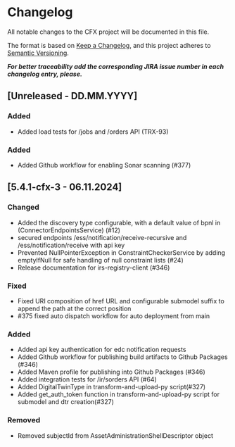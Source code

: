 # Changelog
All notable changes to the CFX project will be documented in this file.

The format is based on [Keep a Changelog](https://keepachangelog.com/en/1.0.0/),
and this project adheres to [Semantic Versioning](https://semver.org/spec/v2.0.0.html).

_**For better traceability add the corresponding JIRA issue number in each changelog entry, please.**_

## [Unreleased - DD.MM.YYYY]
### Added
- Added load tests for /jobs and /orders API (TRX-93)

### Added

- Added Github workflow for enabling Sonar scanning (#377)

## [5.4.1-cfx-3 - 06.11.2024]

### Changed

- Added the discovery type configurable, with a default value of bpnl in (ConnectorEndpointsService) (#12)
- secured endpoints /ess/notification/receive-recursive and /ess/notification/receive with api key
- Prevented NullPointerException in ConstraintCheckerService by adding emptyIfNull for safe handling of null constraint lists (#24)
- Release documentation for irs-registry-client (#346)

### Fixed

- Fixed URI composition of href URL and configurable submodel suffix to append the path at the correct position
- #375 fixed auto dispatch workflow for auto deployment from main

### Added

- Added api key authentication for edc notification requests
- Added Github workflow for publishing build artifacts to Github Packages (#346)
- Added Maven profile for publishing into Github Packages (#346)
- Added integration tests for /ir/sorders API (#64)
- Added DigitalTwinType in transform-and-upload-py script(#327)
- Added get_auth_token function in transform-and-upload-py script for submodel and dtr creation(#327)

### Removed
- Removed subjectId from AssetAdministrationShellDescriptor object

[Unreleased]: https://github.com/eclipse-tractusx/item-relationship-service/compare/5.4.1...HEAD
[5.4.1]: https://github.com/eclipse-tractusx/item-relationship-service/compare/5.4.0...5.4.1